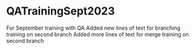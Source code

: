 # QATrainingSept2023
For September training with QA
Added new lines of text for branching training on second branch
Added more lines of text for merge training on second branch